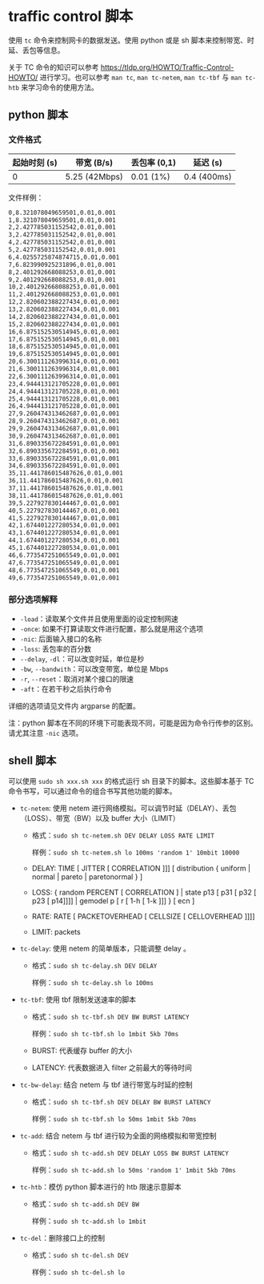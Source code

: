 # traffic control 脚本

使用 `tc` 命令来控制网卡的数据发送。使用 python 或是 sh 脚本来控制带宽、时延、丢包等信息。

关于 TC 命令的知识可以参考 https://tldp.org/HOWTO/Traffic-Control-HOWTO/ 进行学习。也可以参考 `man tc`, `man tc-netem`, `man tc-tbf` 与 `man tc-htb` 来学习命令的使用方法。

## python 脚本

### 文件格式

| 起始时刻 (s) | 带宽 (B/s)    | 丢包率 (0,1) | 延迟 (s)    |
|--|--|--|--|
  |            0 | 5.25 (42Mbps) | 0.01 (1%)    | 0.4 (400ms) |

文件样例：

```txt
0,8.321078049659501,0.01,0.001
1,8.321078049659501,0.01,0.001
2,2.427785031152542,0.01,0.001
3,2.427785031152542,0.01,0.001
4,2.427785031152542,0.01,0.001
5,2.427785031152542,0.01,0.001
6,4.0255725874874715,0.01,0.001
7,6.823990925231896,0.01,0.001
8,2.401292668088253,0.01,0.001
9,2.401292668088253,0.01,0.001
10,2.401292668088253,0.01,0.001
11,2.401292668088253,0.01,0.001
12,2.820602388227434,0.01,0.001
13,2.820602388227434,0.01,0.001
14,2.820602388227434,0.01,0.001
15,2.820602388227434,0.01,0.001
16,6.875152530514945,0.01,0.001
17,6.875152530514945,0.01,0.001
18,6.875152530514945,0.01,0.001
19,6.875152530514945,0.01,0.001
20,6.300111263996314,0.01,0.001
21,6.300111263996314,0.01,0.001
22,6.300111263996314,0.01,0.001
23,4.944413121705228,0.01,0.001
24,4.944413121705228,0.01,0.001
25,4.944413121705228,0.01,0.001
26,4.944413121705228,0.01,0.001
27,9.260474313462687,0.01,0.001
28,9.260474313462687,0.01,0.001
29,9.260474313462687,0.01,0.001
30,9.260474313462687,0.01,0.001
31,6.890335672284591,0.01,0.001
32,6.890335672284591,0.01,0.001
33,6.890335672284591,0.01,0.001
34,6.890335672284591,0.01,0.001
35,11.441786015487626,0.01,0.001
36,11.441786015487626,0.01,0.001
37,11.441786015487626,0.01,0.001
38,11.441786015487626,0.01,0.001
39,5.227927830144467,0.01,0.001
40,5.227927830144467,0.01,0.001
41,5.227927830144467,0.01,0.001
42,1.674401227280534,0.01,0.001
43,1.674401227280534,0.01,0.001
44,1.674401227280534,0.01,0.001
45,1.674401227280534,0.01,0.001
46,6.773547251065549,0.01,0.001
47,6.773547251065549,0.01,0.001
48,6.773547251065549,0.01,0.001
49,6.773547251065549,0.01,0.001
```


### 部分选项解释

- `-load`：读取某个文件并且使用里面的设定控制网速
- `-once`: 如果不打算读取文件进行配置，那么就是用这个选项
- `-nic`: 后面输入接口的名称
- `-loss`: 丢包率的百分数
- `--delay`, `-dl`：可以改变时延，单位是秒
- `-bw`, `--bandwith`：可以改变带宽，单位是 Mbps
- `-r`, `--reset`：取消对某个接口的限速
- `-aft`：在若干秒之后执行命令

详细的选项请见文件内 argparse 的配置。

注：python 脚本在不同的环境下可能表现不同，可能是因为命令行传参的区别。请尤其注意 `-nic` 选项。

## shell 脚本

可以使用 `sudo sh xxx.sh xxx` 的格式运行 sh 目录下的脚本。这些脚本基于 TC 命令书写，可以通过命令的组合书写其他功能的脚本。

- `tc-netem`: 使用 netem 进行网络模拟。可以调节时延（DELAY）、丢包（LOSS）、带宽（BW）以及 buffer 大小（LIMIT）
  - 格式：`sudo sh tc-netem.sh DEV DELAY LOSS RATE LIMIT`

    样例：`sudo sh tc-netem.sh lo 100ms 'random 1' 10mbit 10000`

  - DELAY: TIME [ JITTER [ CORRELATION ]]]
              [ distribution { uniform | normal | pareto |  paretonormal } ]
  - LOSS: { random PERCENT [ CORRELATION ]  |
                      state p13 [ p31 [ p32 [ p23 [ p14]]]] |
                      gemodel p [ r [ 1-h [ 1-k ]]] }  [ ecn ]
  - RATE: RATE [ PACKETOVERHEAD [ CELLSIZE [ CELLOVERHEAD ]]]]
  - LIMIT: packets
- `tc-delay`: 使用 netem 的简单版本，只能调整 delay 。
  - 格式：`sudo sh tc-delay.sh DEV DELAY`

    样例：`sudo sh tc-delay.sh lo 100ms`

- `tc-tbf`: 使用 tbf 限制发送速率的脚本
  - 格式：`sudo sh tc-tbf.sh DEV BW BURST LATENCY`

    样例：`sudo sh tc-tbf.sh lo 1mbit 5kb 70ms`
  - BURST: 代表缓存 buffer 的大小
  - LATENCY: 代表数据进入 filter 之前最大的等待时间

- `tc-bw-delay`: 结合 netem 与 tbf 进行带宽与时延的控制
  
  - 格式：`sudo sh tc-tbf.sh DEV DELAY BW BURST LATENCY`

    样例：`sudo sh tc-tbf.sh lo 50ms 1mbit 5kb 70ms`

- `tc-add`: 结合 netem 与 tbf 进行较为全面的网络模拟和带宽控制

  - 格式：`sudo sh tc-add.sh DEV DELAY LOSS BW BURST LATENCY`

    样例：`sudo sh tc-add.sh lo 50ms 'random 1' 1mbit 5kb 70ms`

- `tc-htb`：模仿 python 脚本进行的 htb 限速示意脚本

  - 格式：`sudo sh tc-add.sh DEV BW`

    样例：`sudo sh tc-add.sh lo 1mbit`

- `tc-del`：删除接口上的控制

  - 格式：`sudo sh tc-del.sh DEV`

    样例：`sudo sh tc-del.sh lo`
